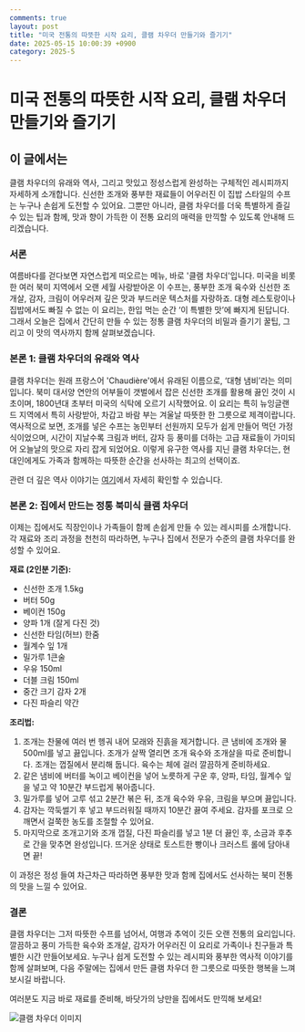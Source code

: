 ```yaml
---
comments: true
layout: post
title: "미국 전통의 따뜻한 시작 요리, 클램 차우더 만들기와 즐기기"
date: 2025-05-15 10:00:39 +0900
category: 2025-5
---
```


# 미국 전통의 따뜻한 시작 요리, 클램 차우더 만들기와 즐기기

## 이 글에서는
클램 차우더의 유래와 역사, 그리고 맛있고 정성스럽게 완성하는 구체적인 레시피까지 자세하게 소개합니다. 신선한 조개와 풍부한 재료들이 어우러진 이 집밥 스타일의 수프는 누구나 손쉽게 도전할 수 있어요. 그뿐만 아니라, 클램 차우더를 더욱 특별하게 즐길 수 있는 팁과 함께, 맛과 향이 가득한 이 전통 요리의 매력을 만끽할 수 있도록 안내해 드리겠습니다.

### 서론
여름바다를 걷다보면 자연스럽게 떠오르는 메뉴, 바로 '클램 차우더'입니다. 미국을 비롯한 여러 북미 지역에서 오랜 세월 사랑받아온 이 수프는, 풍부한 조개 육수와 신선한 조개살, 감자, 크림이 어우러져 깊은 맛과 부드러운 텍스처를 자랑하죠. 대형 레스토랑이나 집밥에서도 빠질 수 없는 이 요리는, 한입 먹는 순간 ‘이 특별한 맛’에 빠지게 된답니다. 그래서 오늘은 집에서 간단히 만들 수 있는 정통 클램 차우더의 비밀과 즐기기 꿀팁, 그리고 이 맛의 역사까지 함께 살펴보겠습니다.

### 본론 1: 클램 차우더의 유래와 역사
클램 차우더는 원래 프랑스어 'Chaudière'에서 유래된 이름으로, ‘대형 냄비’라는 의미입니다. 북미 대서양 연안의 어부들이 갯벌에서 잡은 신선한 조개를 활용해 끓인 것이 시초이며, 1800년대 초부터 미국의 식탁에 오르기 시작했어요. 이 요리는 특히 뉴잉글랜드 지역에서 특히 사랑받아, 차갑고 바람 부는 겨울날 따뜻한 한 그릇으로 제격이랍니다. 역사적으로 보면, 조개를 넣은 수프는 농민부터 선원까지 모두가 쉽게 만들어 먹던 가정식이었으며, 시간이 지날수록 크림과 버터, 감자 등 풍미를 더하는 고급 재료들이 가미되어 오늘날의 맛으로 자리 잡게 되었어요. 이렇게 유구한 역사를 지닌 클램 차우더는, 현대인에게도 가족과 함께하는 따뜻한 순간을 선사하는 최고의 선택이죠.  

관련 더 깊은 역사 이야기는 [여기](https://rewny.charayo.com/entry/%ED%81%B4%EB%9E%A8-%EC%B0%A8%EC%9A%B0%EB%8D%94Clam-Chowder%EC%9D%98-%EC%86%8C%EA%B0%9C%EC%99%80-%EA%B1%B4%EA%B0%95-%EC%9D%B4%EC%A0%90-%EB%B0%8F-%EB%A0%88%EC%8B%9C%ED%94%BC%EC%97%90-%EB%8C%80%ED%95%98%EC%97%AC-%EC%9E%90%EC%84%B8%ED%9E%88-%EC%82%B4%ED%8E%B4%EB%B3%B4%EA%B8%B0)에서 자세히 확인할 수 있습니다.

### 본론 2: 집에서 만드는 정통 북미식 클램 차우더
이제는 집에서도 직장인이나 가족들이 함께 손쉽게 만들 수 있는 레시피를 소개합니다. 각 재료와 조리 과정을 천천히 따라하면, 누구나 집에서 전문가 수준의 클램 차우더를 완성할 수 있어요.  

**재료 (2인분 기준):**  
- 신선한 조개 1.5kg  
- 버터 50g  
- 베이컨 150g  
- 양파 1개 (잘게 다진 것)  
- 신선한 타임(허브) 한줌  
- 월계수 잎 1개  
- 밀가루 1큰술  
- 우유 150ml  
- 더블 크림 150ml  
- 중간 크기 감자 2개  
- 다진 파슬리 약간  

**조리법:**  
1. 조개는 찬물에 여러 번 헹궈 내어 모래와 진흙을 제거합니다. 큰 냄비에 조개와 물 500ml를 넣고 끓입니다. 조개가 살짝 열리면 조개 육수와 조개살을 따로 준비합니다. 조개는 껍질에서 분리해 둡니다. 육수는 체에 걸러 깔끔하게 준비하세요.  
2. 같은 냄비에 버터를 녹이고 베이컨을 넣어 노릇하게 구운 후, 양파, 타임, 월계수 잎을 넣고 약 10분간 부드럽게 볶아줍니다.  
3. 밀가루를 넣어 고루 섞고 2분간 볶은 뒤, 조개 육수와 우유, 크림을 부으며 끓입니다.  
4. 감자는 깍둑썰기 후 넣고 부드러워질 때까지 10분간 끓여 주세요. 감자를 포크로 으깨면서 걸쭉한 농도를 조절할 수 있어요.  
5. 마지막으로 조개고기와 조개 껍질, 다진 파슬리를 넣고 1분 더 끓인 후, 소금과 후추로 간을 맞추면 완성입니다. 뜨거운 상태로 토스트한 빵이나 크러스트 롤에 담아내면 끝!  

이 과정은 정성 들여 차근차근 따라하면 풍부한 맛과 함께 집에서도 선사하는 북미 전통의 맛을 느낄 수 있어요.

### 결론
클램 차우더는 그저 따뜻한 수프를 넘어서, 여행과 추억이 깃든 오랜 전통의 요리입니다. 깔끔하고 풍미 가득한 육수와 조개살, 감자가 어우러진 이 요리로 가족이나 친구들과 특별한 시간 만들어보세요. 누구나 쉽게 도전할 수 있는 레시피와 풍부한 역사적 이야기를 함께 살펴보며, 다음 주말에는 집에서 만든 클램 차우더 한 그릇으로 따뜻한 행복을 느껴보시길 바랍니다.  

여러분도 지금 바로 재료를 준비해, 바닷가의 낭만을 집에서도 만끽해 보세요!  

![클램 차우더 이미지](https://www.themealdb.com/images/media/meals/rvtvuw1511190488.jpg)
